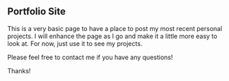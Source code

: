 ## Portfolio Site

This is a very basic page to have a place to post my most recent personal projects.  I will enhance the page as I go and make it a little more easy to look at.  For now, just use it to see my projects.

Please feel free to contact me if you have any questions!

Thanks!
